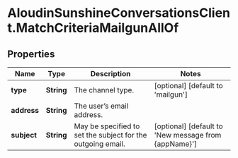 # AloudinSunshineConversationsClient.MatchCriteriaMailgunAllOf

## Properties

Name | Type | Description | Notes
------------ | ------------- | ------------- | -------------
**type** | **String** | The channel type. | [optional] [default to &#39;mailgun&#39;]
**address** | **String** | The user’s email address. | 
**subject** | **String** | May be specified to set the subject for the outgoing email. | [optional] [default to &#39;New message from {appName}&#39;]


